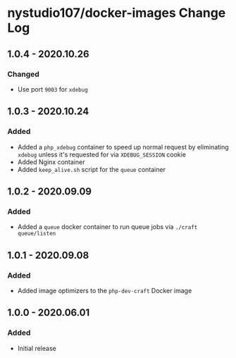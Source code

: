 # nystudio107/docker-images Change Log

## 1.0.4 - 2020.10.26
### Changed
* Use port `9003` for `xdebug`

## 1.0.3 - 2020.10.24
### Added
* Added a `php_xdebug` container to speed up normal request by eliminating `xdebug` unless it's requested for via `XDEBUG_SESSION` cookie
* Added Nginx container
* Added `keep_alive.sh` script for the `queue` container

## 1.0.2 - 2020.09.09
### Added
* Added a `queue` docker container to run queue jobs via `./craft queue/listen`

## 1.0.1 - 2020.09.08
### Added
* Added image optimizers to the `php-dev-craft` Docker image

## 1.0.0 - 2020.06.01
### Added
* Initial release
